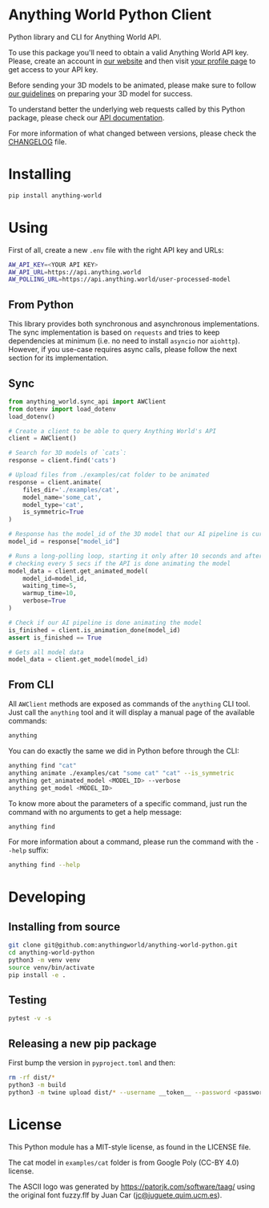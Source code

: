 # Anything World Python Client

Python library and CLI for Anything World API.

To use this package you'll need to obtain a valid Anything World API key.
Please, create an account in
[our website](https://app.anything.world/register) and then visit
[your profile page](https://app.anything.world/profile) to
get access to your API key.

Before sending your 3D models to be animated, please make sure to follow [our guidelines](https://anything-world.gitbook.io/anything-world/api/preparing-your-3d-model)
on preparing your 3D model for success.

To understand better the underlying web requests called by this
Python package, please check our
[API documentation](https://anything-world.gitbook.io/anything-world/api/rest-api-references).

For more information of what changed between versions, please check the
[CHANGELOG](./CHANGELOG.md) file.

# Installing

```bash
pip install anything-world
```

# Using

First of all, create a new `.env` file with the right API key and URLs:

```bash
AW_API_KEY=<YOUR API KEY>
AW_API_URL=https://api.anything.world
AW_POLLING_URL=https://api.anything.world/user-processed-model
```

## From Python

This library provides both synchronous and asynchronous implementations.
The sync implementation is based on `requests` and tries to keep dependencies
at minimum (i.e. no need to install `asyncio` nor `aiohttp`). However,
if you use-case requires async calls, please follow the next section for its
implementation.

## Sync

```python
from anything_world.sync_api import AWClient
from dotenv import load_dotenv
load_dotenv()

# Create a client to be able to query Anything World's API
client = AWClient()

# Search for 3D models of `cats`:
response = client.find('cats')

# Upload files from ./examples/cat folder to be animated
response = client.animate(
    files_dir='./examples/cat',
    model_name='some_cat',
    model_type='cat',
    is_symmetric=True
)

# Response has the model_id of the 3D model that our AI pipeline is currently animating
model_id = response["model_id"]

# Runs a long-polling loop, starting it only after 10 seconds and after that,
# checking every 5 secs if the API is done animating the model
model_data = client.get_animated_model(
    model_id=model_id,
    waiting_time=5,
    warmup_time=10,
    verbose=True
)

# Check if our AI pipeline is done animating the model
is_finished = client.is_animation_done(model_id)
assert is_finished == True

# Gets all model data
model_data = client.get_model(model_id)
```

## From CLI

All `AWClient` methods are exposed as commands of the `anything` CLI tool.
Just call the `anything` tool and it will display a manual page of the
available commands:

```bash
anything
```

You can do exactly the same we did in Python before through the CLI:

```bash
anything find "cat"
anything animate ./examples/cat "some cat" "cat" --is_symmetric
anything get_animated_model <MODEL_ID> --verbose
anything get_model <MODEL_ID>
```

To know more about the parameters of a specific command, just run the
command with no arguments to get a help message:

```bash
anything find
```

For more information about a command, please run the command with the `--help`
suffix:

```bash
anything find --help
```

# Developing

## Installing from source

```bash
git clone git@github.com:anythingworld/anything-world-python.git
cd anything-world-python
python3 -m venv venv
source venv/bin/activate
pip install -e .
```

## Testing

```bash
pytest -v -s
```

## Releasing a new pip package

First bump the version in `pyproject.toml` and then:

```bash
rm -rf dist/*
python3 -m build
python3 -m twine upload dist/* --username __token__ --password <password>
```

# License

This Python module has a MIT-style license, as found in the LICENSE file.

The cat model in `examples/cat` folder is from Google Poly (CC-BY 4.0) license.

The ASCII logo was generated by https://patorjk.com/software/taag/ using the
original font fuzzy.flf by Juan Car (jc@juguete.quim.ucm.es).
